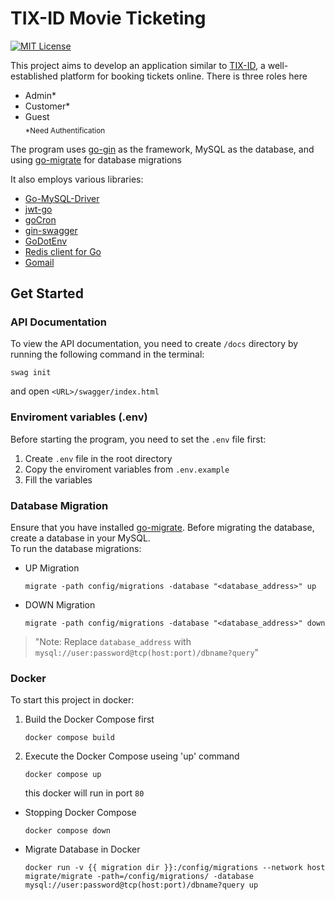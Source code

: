 
# TIX-ID Movie Ticketing
[![MIT License](https://img.shields.io/badge/License-MIT-green.svg)](https://choosealicense.com/licenses/mit/)

This project aims to develop an application similar to [TIX-ID](https://www.tix.id/), a well-established platform for booking tickets online.
There is three roles here
- Admin*
- Customer*
- Guest  
<sub>*Need Authentification</sub>

The program uses [go-gin](https://github.com/gin-gonic/gin) as the framework, MySQL as the database, and using [go-migrate](https://github.com/golang-migrate/migrate) for database migrations

It also employs various libraries:
- [Go-MySQL-Driver](https://github.com/go-sql-driver/mysql)
- [jwt-go](https://github.com/dgrijalva/jwt-go)
- [goCron](github.com/claudiu/gocron)
- [gin-swagger](https://github.com/swaggo/gin-swagger)
- [GoDotEnv](https://github.com/joho/godotenv)
- [Redis client for Go](github.com/go-redis/redis)
- [Gomail](https://github.com/go-gomail/gomail)

## Get Started
### API Documentation
To view the API documentation, you need to create `/docs` directory by running the following command in the terminal:
```
swag init
```
and open `<URL>/swagger/index.html`

### Enviroment variables (.env)
Before starting the program, you need to set the `.env` file first:
1. Create `.env` file in the root directory
2. Copy the enviroment variables from `.env.example`
3. Fill the variables

### Database Migration
Ensure that you have installed [go-migrate](https://github.com/golang-migrate/migrate). Before migrating the database, create a database in your MySQL.  
To run the database migrations:
- UP Migration
  ```
  migrate -path config/migrations -database "<database_address>" up
  ```
- DOWN Migration
  ```
  migrate -path config/migrations -database "<database_address>" down
  ```

> "Note: Replace `database_address` with `mysql://user:password@tcp(host:port)/dbname?query`"

### Docker
To start this project in docker:
1. Build the Docker Compose first
   ```
   docker compose build
   ```
2. Execute the Docker Compose useing 'up' command
   ```
   docker compose up
   ```
   this docker will run in port `80`

- Stopping Docker Compose
  ```
  docker compose down
  ```
- Migrate Database in Docker
  ```
  docker run -v {{ migration dir }}:/config/migrations --network host migrate/migrate -path=/config/migrations/ -database mysql://user:password@tcp(host:port)/dbname?query up
  ```
